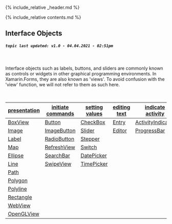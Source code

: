 {% include_relative _header.md %}

{% include_relative contents.md %}

Interface Objects
------
##### `topic last updated: v1.0 - 04.04.2021 - 02:51pm`
<br /> 

Interface objects such as labels, buttons, and sliders are commonly known as controls or widgets in other graphical programming environments. In Xamarin.Forms, they are also known as 'views'. To avoid confusion with the 'view' function, we will not refer to them as such here.

<br /> 


| [presentation](view-io-present.md)           | [initiate commands](view-io-initiate.md)        | [setting values](view-io-setting.md)         | [editing text](view-io-edit.md)   | [indicate activity](view-io-indicate.md)                    | [display collections](view-io-display.md)            |
|-----------------------------------------------|--------------------------------------------------|-----------------------------------------------|------------------------------------|--------------------------------------------------------------|-------------------------------------------------------|
| [BoxView](view-if-pr-BoxView.md)       | [Button](view-if-ini-Button.md)           | [CheckBox](view-if-set-CheckBox.md)     | [Entry](view-if-ed-entry.md)   | [ActivityIndicator](view-if-ind-activityindicator.md) | [CarouselView](view-if-di-carouselview.md)     |
| [Image](view-if-pr-Image.md)           | [ImageButton](view-if-ini-ImageButton.md) | [Slider](view-if-set-Slider.md)         | [Editor](view-if-ed-editor.md) | [ProgressBar](view-if-ind-activityindicator.md)       | [CollectionView](view-if-di-CollectionView.md) |
| [Label](view-if-pr-Label.md)           | [RadioButton](view-if-ini-RadioButton.md) | [Stepper](view-if-set-Stepper.md)       |                                    |                                                              | [IndicatorView](view-if-di-IndicatorView.md)   |
| [Map](view-if-pr-Map.md)               | [RefreshView](view-if-ini-RefreshView.md) | [Switch](view-if-set-Switch.md)         |                                    |                                                              | [ListView](view-if-di-listview.md)             |
| [Ellipse](view-if-pr-Ellipse.md)       | [SearchBar](view-if-ini-SearchBar.md)     | [DatePicker](view-if-set-DatePicker.md) |                                    |                                                              | [Picker](view-if-di-Picker.md)                 |
| [Line](view-if-pr-Line.md)             | [SwipeView](view-if-ini-Swipeview.md)     | [TimePicker](view-if-set-TimePicker.md) |                                    |                                                              | [TableView](view-if-di-tableview.md)           |
| [Path](view-if-pr-Path.md)             |                                                  |                                               |                                    |                                                              |                                                       |
| [Polygon](view-if-pr-Polygon.md)       |                                                  |                                               |                                    |                                                              |                                                       |
| [Polyline](view-if-pr-Polyline.md)     |                                                  |                                               |                                    |                                                              |                                                       |
| [Rectangle](view-if-pr-Rectangle.md)   |                                                  |                                               |                                    |                                                              |                                                       |
| [WebView](view-if-pr-WebView.md)       |                                                  |                                               |                                    |                                                              |                                                       |
| [OpenGLView](view-if-pr-OpenGLView.md) |                                                  |                                               |                                    |                                                              |                                                       |